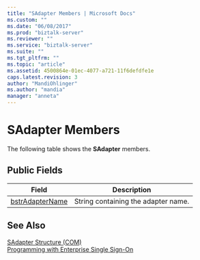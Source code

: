 ```yaml
---
title: "SAdapter Members | Microsoft Docs"
ms.custom: ""
ms.date: "06/08/2017"
ms.prod: "biztalk-server"
ms.reviewer: ""
ms.service: "biztalk-server"
ms.suite: ""
ms.tgt_pltfrm: ""
ms.topic: "article"
ms.assetid: 4500864e-01ec-4077-a721-11f6defdfe1e
caps.latest.revision: 3
author: "MandiOhlinger"
ms.author: "mandia"
manager: "anneta"
---
```

# SAdapter Members
The following table shows the **SAdapter** members.  
  
## Public Fields  
  
|Field|Description|  
|-----------|-----------------|  
|[bstrAdapterName](../core/sadapter-bstradaptername-field.md)|String containing the adapter name.|  
  
## See Also  
 [SAdapter Structure (COM)](../core/sadapter-structure-com.md)   
 [Programming with Enterprise Single Sign-On](../core/programming-with-enterprise-single-sign-on.md)